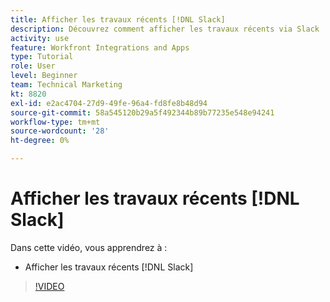 ```yaml
---
title: Afficher les travaux récents [!DNL Slack]
description: Découvrez comment afficher les travaux récents via Slack
activity: use
feature: Workfront Integrations and Apps
type: Tutorial
role: User
level: Beginner
team: Technical Marketing
kt: 8820
exl-id: e2ac4704-27d9-49fe-96a4-fd8fe8b48d94
source-git-commit: 58a545120b29a5f492344b89b77235e548e94241
workflow-type: tm+mt
source-wordcount: '28'
ht-degree: 0%

---
```


# Afficher les travaux récents [!DNL Slack]

Dans cette vidéo, vous apprendrez à :

* Afficher les travaux récents [!DNL Slack]

>[!VIDEO](https://video.tv.adobe.com/v/335120/?quality=12)
